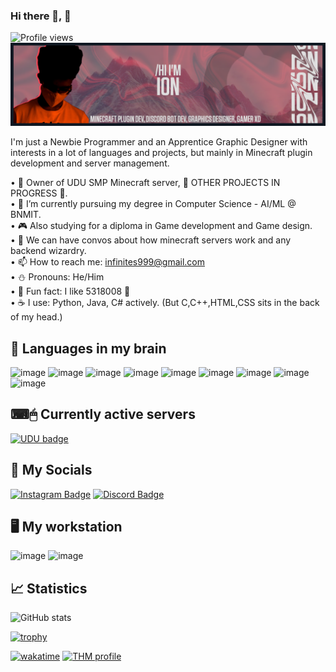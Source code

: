 ### Hi there 👋, 👀
![Profile views](https://komarev.com/ghpvc/?username=captainion2119&style=for-the-badge&label=PROFILE+VIEWS)  
![](https://raw.githubusercontent.com/captainion2119/captainion2119/b7690092be4d5209506de416fa45b86e5a40bd51/media/banner.png)

I'm just a Newbie Programmer and an Apprentice Graphic Designer with interests in a lot of languages and projects, but mainly in Minecraft plugin development and server management.

• 🔭 Owner of UDU SMP Minecraft server, 🚧 OTHER PROJECTS IN PROGRESS 🚧.  
• 🌴 I’m currently pursuing my degree in Computer Science - AI/ML @ BNMIT.  
• 🎮 Also studying for a diploma in Game development and Game design.  
• 💬 We can have convos about how minecraft servers work and any backend wizardry.  
• 📫 How to reach me: infinites999@gmail.com  
• ⛄️ Pronouns: He/Him  
• 🍪 Fun fact: I like 5318008 👀  
• ☕ I use: Python, Java, C# actively. (But C,C++,HTML,CSS sits in the back of my head.)

## 🧠 Languages in my brain
![image](https://img.shields.io/badge/C%23-239120?style=for-the-badge&logo=c-sharp&logoColor=white) ![image](https://img.shields.io/badge/Java-ED8B00?style=for-the-badge&logo=java&logoColor=white) ![image](https://img.shields.io/badge/Python-FFD43B?style=for-the-badge&logo=python&logoColor=blue) ![image](https://img.shields.io/badge/MySQL-005C84?style=for-the-badge&logo=mysql&logoColor=white) ![image](https://img.shields.io/badge/-HTML-orange?style=for-the-badge&logo=html5&logoColor=white) ![image](https://img.shields.io/badge/-CSS-blue?style=for-the-badge&logo=css3&logoColor=white) ![image](https://img.shields.io/badge/-JavaScript-yellow?style=for-the-badge&logo=javascript&logoColor=white) ![image](https://img.shields.io/badge/-React-blue?style=for-the-badge&logo=react&logoColor=white) ![image](https://img.shields.io/badge/-Next.js-green?style=for-the-badge&logo=next.js&logoColor=white)  

## ⌨🖱 Currently active servers
[![UDU badge](https://img.shields.io/badge/Upsidedownuniverse-ONLINE-green?style=for-the-badge&logo=databricks&logoColor=white)](discord.gg/nPJ7xbrWhW)  

## 🔗 My Socials
[![Instagram Badge](https://img.shields.io/badge/Instagram-E4405F?style=for-the-badge&logo=instagram&logoColor=white)](https://www.instagram.com/adithya.2119/)
[![Discord Badge](https://img.shields.io/badge/Discord-7289DA?style=for-the-badge&logo=discord&logoColor=white)](https://discord.com/users/402442664936472586)   


## 🖥️ My workstation
![image](https://img.shields.io/badge/-RTX--2070S-brightgreen?style=for-the-badge&logo=nvidia&logoColor=white) ![image](https://img.shields.io/badge/-INTEL%20Core%20i5%2010th%20gen-blue?style=for-the-badge&logo=intel&logoColor=white)

## 📈 Statistics
![GitHub stats](https://github-readme-stats.vercel.app/api?username=captainion2119&show_icons=true&theme=aura_dark)   

[![trophy](https://github-profile-trophy.vercel.app/?username=captainion2119&theme=onedark)](https://github.com/ryo-ma/github-profile-trophy&theme=onedark)

[![wakatime](https://wakatime.com/badge/user/0f114570-49f0-4757-8a26-ea8f48087145.svg?style=for-the-badge)](https://wakatime.com/@0f114570-49f0-4757-8a26-ea8f48087145)
[![THM profile](https://tryhackme.com/api/v2/badges/public-profile?userPublicId=3187273)](https://tryhackme.com/api/v2/badges/public-profile?userPublicId=3187273)
